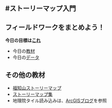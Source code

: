 #ストーリーマップ入門
--------

## フィールドワークをまとめよう！

**今日の目標は[これ](http://www.arcgis.com/apps/MapTour/index.html?appid=d2415b70aad74cb2bc3798a886eb46fb)**

* 今日の[教材](https://github.com/sagara1020/Ueno/raw/master/20161125/storymap_inochu.pdf)  
* 今日の[データ](https://github.com/sagara1020/Ueno/blob/master/20161125/data.zip?raw=true)



## その他の教材
* [福知山ストーリーマップ](http://arcg.is/2dvWSHK)
* [ストーリーマップ集](https://storymaps.arcgis.com/ja/gallery/#s=0 )
* 地理院タイル読み込みは、[ArcGISブログ](http://blog.esrij.com/2015/01/13/post-447b/)を参照


